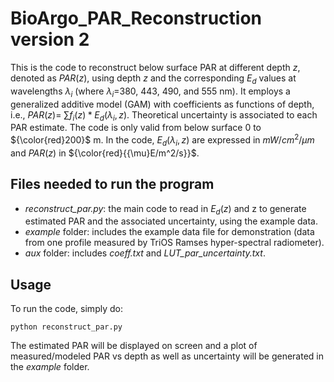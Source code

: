 # BioArgo_PAR_Reconstruction version 2

This is the code to reconstruct below surface PAR at different depth ${z}$, denoted as $PAR({z})$, using depth ${z}$ and the corresponding $E_{d}$ values at wavelengths ${\lambda_i}$ (where ${\lambda_i}$=380, 443, 490, and 555 nm). It employs a generalized additive model (GAM) with coefficients as functions of depth, i.e., $PAR(z)$= $\sum{f_i(z)*E_{d}(\lambda_i,z)}$. Theoretical uncertainty is associated to each PAR estimate. The code is only valid from below surface 0 to ${\color{red}200}$ m. In the code, $E_{d}(\lambda_i,z)$ are expressed in ${mW/cm^2/{\mu}m}$ and $PAR({z})$ in ${\color{red}{{\mu}E/m^2/s}}$.

## Files needed to run the program

- _reconstruct_par.py_: the main code to read in $E_{d}(z)$ and z to generate estimated PAR and the associated uncertainty, using the example data.
- _example_ folder: includes the example data file for demonstration (data from one profile measured by TriOS Ramses hyper-spectral radiometer).
- _aux_ folder: includes _coeff.txt_ and _LUT_par_uncertainty.txt_.

## Usage

To run the code, simply do:

```
python reconstruct_par.py

```
The estimated PAR will be displayed on screen and a plot of measured/modeled PAR vs depth as well as uncertainty will be generated in the _example_ folder. 



